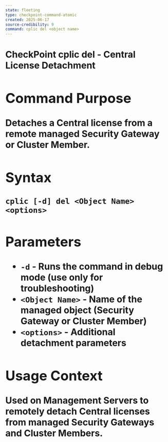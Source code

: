 ```yaml
---
state: fleeting
type: checkpoint-command-atomic
created: 2025-06-17
source-credibility: 9
command: cplic del <object name>
---
```


# CheckPoint cplic del <object name> - Central License Detachment

## Command Purpose
Detaches a Central license from a remote managed Security Gateway or Cluster Member.

## Syntax
```
cplic [-d] del <Object Name> <options>
```

## Parameters
- `-d` - Runs the command in debug mode (use only for troubleshooting)
- `<Object Name>` - Name of the managed object (Security Gateway or Cluster Member)
- `<options>` - Additional detachment parameters

## Usage Context
Used on Management Servers to remotely detach Central licenses from managed Security Gateways and Cluster Members.